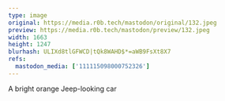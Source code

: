 ```yaml
---
type: image
original: https://media.r0b.tech/mastodon/original/132.jpeg
preview: https://media.r0b.tech/mastodon/preview/132.jpeg
width: 1663
height: 1247
blurhash: ULIXd8tlGFWCD|tQk8WAHD$*=aWB9FsXt8X7
refs:
  mastodon_media: ['111115098000752326']
---
```


A bright orange Jeep-looking car
